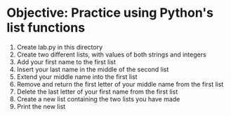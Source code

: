 # Objective: Practice using Python's list functions

1. Create lab.py in this directory 
2. Create two different lists, with values of both strings and integers
3. Add your first name to the first list
4. Insert your last name in the middle of the second list
5. Extend your middle name into the first list
6. Remove and return the first letter of your middle name from the first list
7. Delete the last letter of your first name from the first list
8. Create a new list containing the two lists you have made
9. Print the new list